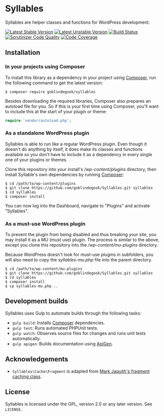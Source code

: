 # Syllables

Syllables are helper classes and functions for WordPress development.

[![Latest Stable Version](https://poser.pugx.org/goblindegook/syllables/v/stable.svg)](https://packagist.org/packages/goblindegook/syllables) [![Latest Unstable Version](https://poser.pugx.org/goblindegook/syllables/v/unstable.svg)](https://packagist.org/packages/goblindegook/syllables) [![Build Status](https://travis-ci.org/goblindegook/Syllables.svg?branch=master)](https://travis-ci.org/goblindegook/Syllables) [![Scrutinizer Code Quality](https://scrutinizer-ci.com/g/goblindegook/Syllables/badges/quality-score.png?b=master)](https://scrutinizer-ci.com/g/goblindegook/Syllables/?branch=master) [![Code Coverage](https://scrutinizer-ci.com/g/goblindegook/Syllables/badges/coverage.png?b=master)](https://scrutinizer-ci.com/g/goblindegook/Syllables/?branch=master)

## Installation

### In your projects using Composer

To install this library as a dependency in your project using [Composer](https://getcomposer.org/), run the following command to get the latest version:

```
$ composer require goblindegook/syllables
```

Besides downloading the required libraries, Composer also prepares an autoload file for you. So if this is your first time using Composer, you'll want to include this at the start of your plugin or theme:

```php
require 'vendor/autoload.php';
```

### As a standalone WordPress plugin

Syllables is able to run like a regular WordPress plugin. Even though it doesn't do anything by itself, it does make its classes and functions available  so you don't have to include it as a dependency in every single one of your plugins or themes.

Clone this repository into your install's _/wp-content/plugins_ directory, then install Syllable's own dependencies by running [Composer](https://getcomposer.org/):

```
$ cd /path/to/wp-content/plugins
$ git clone https://github.com/goblindegook/Syllables.git syllables
$ cd syllables
$ composer install
```

You can now log into the Dashboard, navigate to "Plugins" and activate "Syllables".

### As a must-use WordPress plugin

To prevent the plugin from being disabled and thus breaking your site, you may install it as a MU (must use) plugin. The process is similar to the above, except you clone this repository into the _/wp-content/mu-plugins_ directory.

Because WordPress doesn't look for must-use plugins in subfolders, you will also need to copy the _syllables-mu.php_ file into the parent directory.

```
$ cd /path/to/wp-content/mu-plugins
$ git clone https://github.com/goblindegook/Syllables.git syllables
$ cd syllables
$ composer install
$ cp syllables-mu.php ..
```

## Development builds

Syllables uses Gulp to automate builds through the following tasks:

* `gulp build`: Installs [Composer](https://getcomposer.org) dependencies.
* `gulp test`: Runs automated PHPUnit tests.
* `gulp watch`: Observes source files for changes and runs unit tests automatically.
* `gulp apigen`: Builds documentation using [ApiGen](http://apigen.org).

## Acknowledgements

* `Syllables\Cache\Fragment` is adapted from [Mark Jaquith's fragment caching class](http://markjaquith.wordpress.com/2013/04/26/fragment-caching-in-wordpress/).

## License

Syllables is licensed under the GPL, version 2.0 or any later version. See `LICENSE`.
